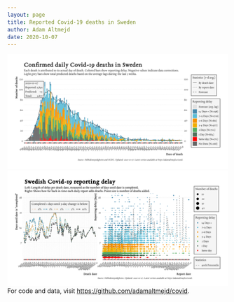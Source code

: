 ```yaml
---
layout: page
title: Reported Covid-19 deaths in Sweden
author: Adam Altmejd
date: 2020-10-07
---
```


![Graph of Swedish Covid-19 deaths with reporting delay.](deaths_lag_sweden_2020-10-07.png "Swedish Covid-19 deaths.")
![Graph of Swedish Covid-19 reporting delay in daily deaths.](lag_trend_sweden_2020-10-07.png "Trend in Swedish Covid-19 mortality reporting delay.")
For code and data, visit <https://github.com/adamaltmejd/covid>.
